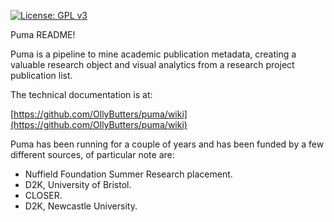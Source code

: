 [![License: GPL v3](https://img.shields.io/badge/License-GPLv3-blue.svg)](https://www.gnu.org/licenses/gpl-3.0)

Puma README!

Puma is a pipeline to mine academic publication metadata, creating a valuable research object and visual analytics from a research project publication list.

The technical documentation is at:

[https://github.com/OllyButters/puma/wiki](https://github.com/OllyButters/puma/wiki)


Puma has been running for a couple of years and has been funded by a few different sources, of particular note are:
- Nuffield Foundation Summer Research placement.
- D2K, University of Bristol.
- CLOSER.
- D2K, Newcastle University.
